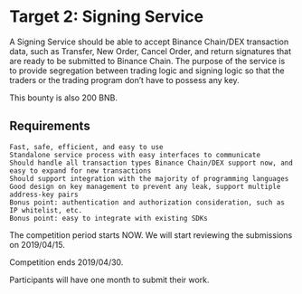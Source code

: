 Target 2: Signing Service
=========================

A Signing Service should be able to accept Binance Chain/DEX transaction data, such as Transfer, New Order, Cancel Order, and return signatures that are ready to be submitted to Binance Chain. The purpose of the service is to provide segregation between trading logic and signing logic so that the traders or the trading program don’t have to possess any key.

This bounty is also 200 BNB.

Requirements
------------

    Fast, safe, efficient, and easy to use
    Standalone service process with easy interfaces to communicate
    Should handle all transaction types Binance Chain/DEX support now, and easy to expand for new transactions
    Should support integration with the majority of programming languages
    Good design on key management to prevent any leak, support multiple address-key pairs
    Bonus point: authentication and authorization consideration, such as IP whitelist, etc.
    Bonus point: easy to integrate with existing SDKs

The competition period starts NOW. We will start reviewing the submissions on 2019/04/15.

Competition ends 2019/04/30.

Participants will have one month to submit their work.